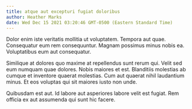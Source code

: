 ```yaml
---
title: atque aut excepturi fugiat doloribus
author: Heather Marks
date: Wed Dec 15 2021 03:20:46 GMT-0500 (Eastern Standard Time)
---
```

Dolor enim iste veritatis mollitia ut voluptatem. Tempora aut quae. Consequatur eum rem consequuntur. Magnam possimus minus nobis ea. Voluptatibus eum aut consequatur.

 Similique at dolores quo maxime at repellendus sunt rerum qui. Velit sed eum numquam quae dolores. Nobis maiores et est. Blanditiis molestias ab cumque et inventore quaerat molestias. Cum aut quaerat nihil laudantium minus. Et eos voluptas qui sit maiores iusto non unde.

 Quibusdam est aut. Id labore aut asperiores labore velit est fugiat. Rem officia ex aut assumenda qui sunt hic facere.